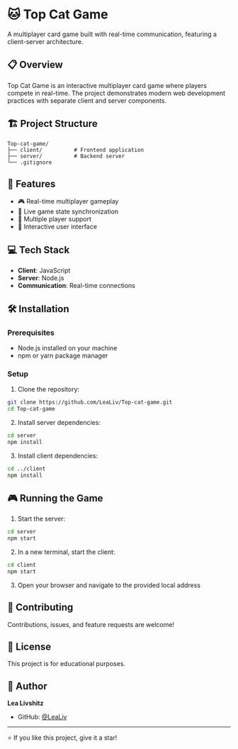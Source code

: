 # 🐱 Top Cat Game

A multiplayer card game built with real-time communication, featuring a client-server architecture.

## 📋 Overview

Top Cat Game is an interactive multiplayer card game where players compete in real-time. The project demonstrates modern web development practices with separate client and server components.

## 🏗️ Project Structure

```
Top-cat-game/
├── client/          # Frontend application
├── server/          # Backend server
└── .gitignore
```

## 🚀 Features

- 🎮 Real-time multiplayer gameplay
- 🔄 Live game state synchronization
- 👥 Multiple player support
- 🎨 Interactive user interface

## 💻 Tech Stack

- **Client**: JavaScript
- **Server**: Node.js
- **Communication**: Real-time connections

## 🛠️ Installation

### Prerequisites

- Node.js installed on your machine
- npm or yarn package manager

### Setup

1. Clone the repository:
```bash
git clone https://github.com/LeaLiv/Top-cat-game.git
cd Top-cat-game
```

2. Install server dependencies:
```bash
cd server
npm install
```

3. Install client dependencies:
```bash
cd ../client
npm install
```

## 🎮 Running the Game

1. Start the server:
```bash
cd server
npm start
```

2. In a new terminal, start the client:
```bash
cd client
npm start
```

3. Open your browser and navigate to the provided local address

## 🤝 Contributing

Contributions, issues, and feature requests are welcome!

## 📝 License

This project is for educational purposes.

## 👤 Author

**Lea Livshitz**
- GitHub: [@LeaLiv](https://github.com/LeaLiv)

---

⭐️ If you like this project, give it a star!
